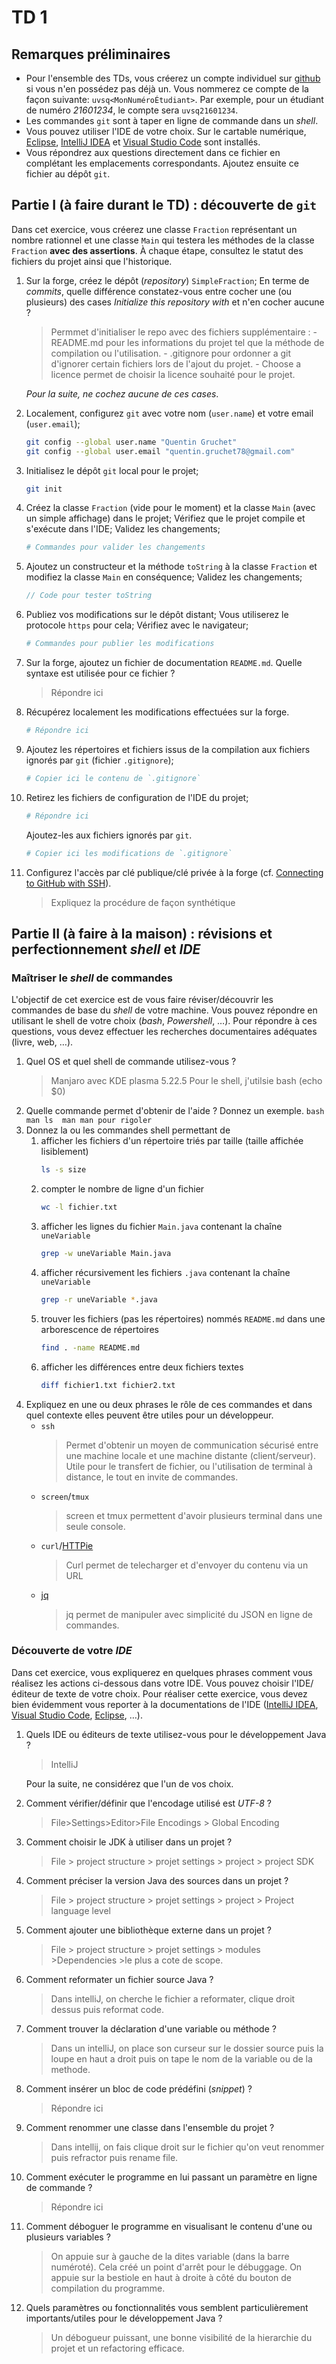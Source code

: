 # TD 1

## Remarques préliminaires
* Pour l'ensemble des TDs, vous créerez un compte individuel sur [github](https://github.com/) si vous n'en possédez pas déjà un.
Vous nommerez ce compte de la façon suivante: `uvsq<MonNuméroÉtudiant>`.
Par exemple, pour un étudiant de numéro *21601234*, le compte sera `uvsq21601234`.
* Les commandes `git` sont à taper en ligne de commande dans un *shell*.
* Vous pouvez utiliser l'IDE de votre choix.
Sur le cartable numérique, [Eclipse](www.eclipse.org), [IntelliJ IDEA](http://www.jetbrains.com/idea/) et [Visual Studio Code](https://code.visualstudio.com/) sont installés.
* Vous répondrez aux questions directement dans ce fichier en complétant les emplacements correspondants.
Ajoutez ensuite ce fichier au dépôt `git`.

## Partie I (à faire durant le TD) : découverte de `git`
Dans cet exercice, vous créerez une classe `Fraction` représentant un nombre rationnel et une classe `Main` qui testera les méthodes de la classe `Fraction` **avec des assertions**.
À chaque étape, consultez le statut des fichiers du projet ainsi que l'historique.

1. Sur la forge, créez le dépôt (_repository_) `SimpleFraction`;
En terme de *commits*, quelle différence constatez-vous entre cocher une (ou plusieurs) des cases *Initialize this repository with* et n'en cocher aucune ?
    > Permmet d'initialiser le repo avec des fichiers supplémentaire :
    	- README.md pour les informations du projet tel que la méthode de compilation ou l'utilisation.
    	- .gitignore pour ordonner a git d'ignorer certain fichiers lors de l'ajout du projet.
    	- Choose a licence permet de choisir la licence souhaité pour le projet.

    *Pour la suite, ne cochez aucune de ces cases*.
2. Localement, configurez `git` avec votre nom (`user.name`) et votre email (`user.email`);
    ```bash
    git config --global user.name "Quentin Gruchet"
    git config --global user.email "quentin.gruchet78@gmail.com"
    ```
3. Initialisez le dépôt `git` local pour le projet;
    ```bash
    git init
    ```
4. Créez la classe `Fraction` (vide pour le moment) et la classe `Main` (avec un simple affichage) dans le projet;
Vérifiez que le projet compile et s'exécute dans l'IDE;
Validez les changements;
    ```bash
    # Commandes pour valider les changements
    ```
5. Ajoutez un constructeur et la méthode `toString` à la classe `Fraction` et modifiez la classe `Main` en conséquence;
Validez les changements;
    ```Java
    // Code pour tester toString
    ```
6. Publiez vos modifications sur le dépôt distant;
Vous utiliserez le protocole `https` pour cela;
Vérifiez avec le navigateur;
    ```bash
    # Commandes pour publier les modifications
    ```
7. Sur la forge, ajoutez un fichier de documentation `README.md`.
Quelle syntaxe est utilisée pour ce fichier ?
    > Répondre ici
8. Récupérez localement les modifications effectuées sur la forge.
    ```bash
    # Répondre ici
    ```
9. Ajoutez les répertoires et fichiers issus de la compilation aux fichiers ignorés par `git` (fichier `.gitignore`);
    ```bash
    # Copier ici le contenu de `.gitignore`
    ```
10. Retirez les fichiers de configuration de l'IDE du projet;
    ```bash
    # Répondre ici
    ```
    Ajoutez-les aux fichiers ignorés par `git`.
    ```bash
    # Copier ici les modifications de `.gitignore`
    ```
11. Configurez l'accès par clé publique/clé privée à la forge (cf. [Connecting to GitHub with SSH](https://docs.github.com/en/authentication/connecting-to-github-with-ssh)).
    > Expliquez la procédure de façon synthétique

## Partie II (à faire à la maison) : révisions et perfectionnement *shell* et *IDE*
### Maîtriser le *shell* de commandes
L'objectif de cet exercice est de vous faire réviser/découvrir les commandes de base du *shell* de votre machine.
Vous pouvez répondre en utilisant le shell de votre choix (*bash*, *Powershell*, …).
Pour répondre à ces questions, vous devez effectuer les recherches documentaires adéquates (livre, web, …).

1. Quel OS et quel shell de commande utilisez-vous ?
    > Manjaro avec KDE plasma 5.22.5
    > Pour le shell, j'utilsie bash (echo $0)
2. Quelle commande permet d'obtenir de l'aide ?
	Donnez un exemple.
    	```bash
    	man ls 
    	man man pour rigoler
    	```
3. Donnez la ou les commandes shell permettant de
    1. afficher les fichiers d'un répertoire triés par taille (taille affichée lisiblement)
        ```bash
        ls -s size
        ```
    2. compter le nombre de ligne d'un fichier
        ```bash
        wc -l fichier.txt
        ```
    3. afficher les lignes du fichier `Main.java` contenant la chaîne `uneVariable`
        ```bash
        grep -w uneVariable Main.java
        ```
    4. afficher récursivement les fichiers `.java` contenant la chaîne `uneVariable`
        ```bash
        grep -r uneVariable *.java
        ```
    5. trouver les fichiers (pas les répertoires) nommés `README.md` dans une arborescence de répertoires
        ```bash
        find . -name README.md
        ```
    6. afficher les différences entre deux fichiers textes
        ```bash
        diff fichier1.txt fichier2.txt
        ```
4. Expliquez en une ou deux phrases le rôle de ces commandes et dans quel contexte elles peuvent être utiles pour un développeur.
    * `ssh`
        > Permet d'obtenir un moyen de communication sécurisé entre une machine locale et une machine distante (client/serveur). Utile pour le transfert de fichier, ou l'utilisation de terminal à distance, le tout en invite de commandes.
    * `screen`/`tmux`
        > screen et tmux permettent d'avoir plusieurs terminal dans une seule console.
    * `curl`/[HTTPie](https://httpie.org/)
        > Curl permet de telecharger et d'envoyer du contenu via un URL
    * [jq](https://stedolan.github.io/jq/)
        > jq permet de manipuler avec simplicité du JSON en ligne de commandes.

### Découverte de votre *IDE*
Dans cet exercice, vous expliquerez en quelques phrases comment vous réalisez les actions ci-dessous dans votre IDE.
Vous pouvez choisir l'IDE/éditeur de texte de votre choix.
Pour réaliser cette exercice, vous devez bien évidemment vous reporter à la documentations de l'IDE ([IntelliJ IDEA](https://www.jetbrains.com/help/idea/discover-intellij-idea.html#developer-tools), [Visual Studio Code](https://code.visualstudio.com/docs), [Eclipse](https://help.eclipse.org/2020-09/index.jsp), …).

1. Quels IDE ou éditeurs de texte utilisez-vous pour le développement Java ?
    > IntelliJ

    Pour la suite, ne considérez que l'un de vos choix.
2. Comment vérifier/définir que l'encodage utilisé est *UTF-8* ?
   > File>Settings>Editor>File Encodings > Global Encoding
3. Comment choisir le JDK à utiliser dans un projet ?
    > File > project structure > projet settings > project > project SDK
4. Comment préciser la version Java des sources dans un projet ?
    > File > project structure > projet settings > project > Project language level
5. Comment ajouter une bibliothèque externe dans un projet ?
    > File > project structure > projet settings > modules >Dependencies >le plus a cote de scope.
6. Comment reformater un fichier source Java ?
    > Dans intelliJ,  on cherche le fichier a reformater, clique droit dessus puis reformat code.
7. Comment trouver la déclaration d'une variable ou méthode ?
    > Dans un intelliJ, on place son curseur sur le dossier source puis la loupe en haut a droit puis on tape le nom de la variable ou de la methode.
8. Comment insérer un bloc de code prédéfini (*snippet*) ?
    > Répondre ici
9. Comment renommer une classe dans l'ensemble du projet ?
    > Dans intellij, on fais clique droit sur le fichier qu'on veut renommer puis refractor puis rename file.
10. Comment exécuter le programme en lui passant un paramètre en ligne de commande ?
    > Répondre ici
11. Comment déboguer le programme en visualisant le contenu d'une ou plusieurs variables ?
    > On appuie sur à gauche de la dites variable (dans la barre numéroté). Cela créé un point d'arrêt pour le débuggage. On appuie sur la bestiole en haut à droite à côté du bouton de compilation du programme.
12. Quels paramètres ou fonctionnalités vous semblent particulièrement importants/utiles pour le développement Java ?
    > Un débogueur puissant, une bonne visibilité de la hierarchie du projet et un refactoring efficace.
